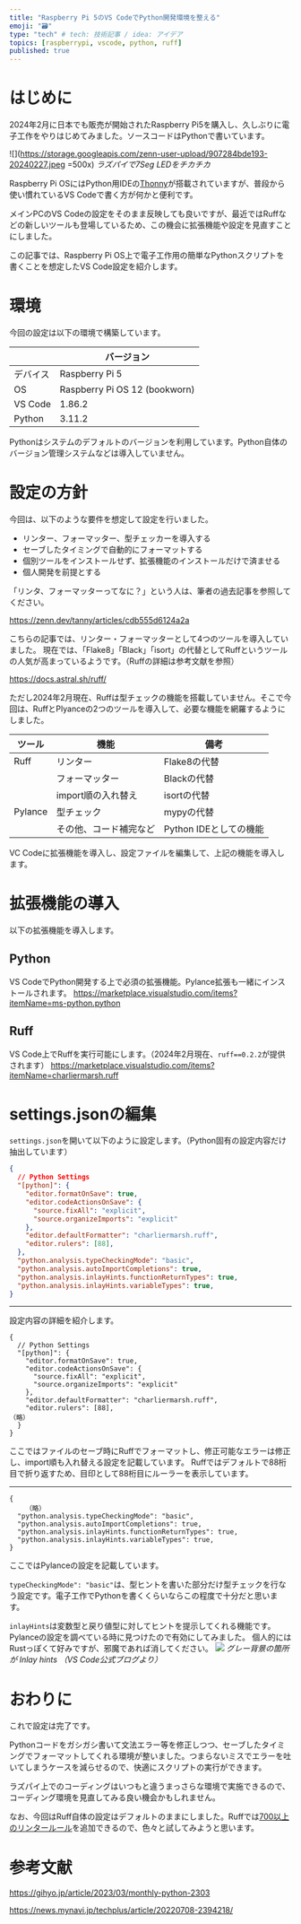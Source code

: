 ```yaml
---
title: "Raspberry Pi 5のVS CodeでPython開発環境を整える"
emoji: "🗃️"
type: "tech" # tech: 技術記事 / idea: アイデア
topics: [raspberrypi, vscode, python, ruff]
published: true
---
```


# はじめに

2024年2月に日本でも販売が開始されたRaspberry Pi5を購入し、久しぶりに電子工作をやりはじめてみました。ソースコードはPythonで書いています。

![](https://storage.googleapis.com/zenn-user-upload/907284bde193-20240227.jpeg =500x)
_ラズパイで7Seg LEDをチカチカ_

Raspberry Pi OSにはPython用IDEの[Thonny](https://thonny.org/)が搭載されていますが、普段から使い慣れているVS Codeで書く方が何かと便利です。

メインPCのVS Codeの設定をそのまま反映しても良いですが、最近ではRuffなどの新しいツールも登場しているため、この機会に拡張機能や設定を見直すことにしました。

この記事では、Raspberry Pi OS上で電子工作用の簡単なPythonスクリプトを書くことを想定したVS Code設定を紹介します。

# 環境

今回の設定は以下の環境で構築しています。

|          | バージョン                    |
| -------- | ----------------------------- |
| デバイス | Raspberry Pi 5                |
| OS       | Raspberry Pi OS 12 (bookworn) |
| VS Code  | 1.86.2                        |
| Python   | 3.11.2                        |

Pythonはシステムのデフォルトのバージョンを利用しています。Python自体のバージョン管理システムなどは導入していません。

# 設定の方針

今回は、以下のような要件を想定して設定を行いました。

- リンター、フォーマッター、型チェッカーを導入する
- セーブしたタイミングで自動的にフォーマットする
- 個別ツールをインストールせず、拡張機能のインストールだけで済ませる
- 個人開発を前提とする

「リンタ、フォーマッターってなに？」という人は、筆者の過去記事を参照してください。

https://zenn.dev/tanny/articles/cdb555d6124a2a

こちらの記事では、リンター・フォーマッターとして4つのツールを導入していました。
現在では、「Flake8」「Black」「isort」の代替としてRuffというツールの人気が高まっているようです。（Ruffの詳細は参考文献を参照）

https://docs.astral.sh/ruff/

ただし2024年2月現在、Ruffは型チェックの機能を搭載していません。そこで今回は、RuffとPlyanceの2つのツールを導入して、必要な機能を網羅するようにしました。

| ツール  | 機能                   | 備考                   |
| ------- | ---------------------- | ---------------------- |
| Ruff    | リンター               | Flake8の代替           |
|         | フォーマッター         | Blackの代替            |
|         | import順の入れ替え     | isortの代替            |
| Pylance | 型チェック             | mypyの代替             |
|         | その他、コード補完など | Python IDEとしての機能 |

VC Codeに拡張機能を導入し、設定ファイルを編集して、上記の機能を導入します。

# 拡張機能の導入

以下の拡張機能を導入します。

## Python

VS CodeでPython開発する上で必須の拡張機能。Pylance拡張も一緒にインストールされます。
https://marketplace.visualstudio.com/items?itemName=ms-python.python

## Ruff

VS Code上でRuffを実行可能にします。（2024年2月現在、`ruff==0.2.2`が提供されます）
https://marketplace.visualstudio.com/items?itemName=charliermarsh.ruff

# settings.jsonの編集

`settings.json`を開いて以下のように設定します。（Python固有の設定内容だけ抽出しています）

```json:settings.json
{
  // Python Settings
  "[python]": {
    "editor.formatOnSave": true,
    "editor.codeActionsOnSave": {
      "source.fixAll": "explicit",
      "source.organizeImports": "explicit"
    },
    "editor.defaultFormatter": "charliermarsh.ruff",
    "editor.rulers": [88],
  },
  "python.analysis.typeCheckingMode": "basic",
  "python.analysis.autoImportCompletions": true,
  "python.analysis.inlayHints.functionReturnTypes": true,
  "python.analysis.inlayHints.variableTypes": true,
}
```

---

設定内容の詳細を紹介します。

```json:Ruffの設定
{
  // Python Settings
  "[python]": {
    "editor.formatOnSave": true,
    "editor.codeActionsOnSave": {
      "source.fixAll": "explicit",
      "source.organizeImports": "explicit"
    },
    "editor.defaultFormatter": "charliermarsh.ruff",
    "editor.rulers": [88],
（略）
  }
}
```

ここではファイルのセーブ時にRuffでフォーマットし、修正可能なエラーは修正し、import順も入れ替える設定を記載しています。
Ruffではデフォルトで88桁目で折り返すため、目印として88桁目にルーラーを表示しています。

---

```json:Pylanceの設定
{
    （略）
  "python.analysis.typeCheckingMode": "basic",
  "python.analysis.autoImportCompletions": true,
  "python.analysis.inlayHints.functionReturnTypes": true,
  "python.analysis.inlayHints.variableTypes": true,
}
```

ここではPylanceの設定を記載しています。

`typeCheckingMode": "basic"`は、型ヒントを書いた部分だけ型チェックを行なう設定です。電子工作でPythonを書くくらいならこの程度で十分だと思います。

`inlayHints`は変数型と戻り値型に対してヒントを提示してくれる機能です。Pylanceの設定を調べている時に見つけたので有効にしてみました。
個人的にはRustっぽくて好みですが、邪魔であれば消してください。
![](https://storage.googleapis.com/zenn-user-upload/41b436ec8ef0-20240227.png)
_グレー背景の箇所が Inlay hints （VS Code公式ブログより）_

# おわりに

これで設定は完了です。

Pythonコードをガシガシ書いて文法エラー等を修正しつつ、セーブしたタイミングでフォーマットしてくれる環境が整いました。つまらないミスでエラーを吐いてしまうケースを減らせるので、快適にスクリプトの実行ができます。

ラズパイ上でのコーディングはいつもと違うまっさらな環境で実施できるので、コーディング環境を見直してみる良い機会かもしれません。

なお、今回はRuff自体の設定はデフォルトのままにしました。Ruffでは[700以上のリンタールール](https://docs.astral.sh/ruff/rules/)を追加できるので、色々と試してみようと思います。

# 参考文献

https://gihyo.jp/article/2023/03/monthly-python-2303

https://news.mynavi.jp/techplus/article/20220708-2394218/
